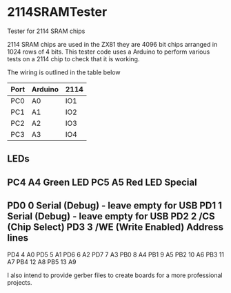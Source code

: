 # 2114SRAMTester
Tester for 2114 SRAM chips

2114 SRAM chips are used in the ZX81 they are 4096 bit chips arranged in 1024 rows of 4 bits.  This tester code uses a Arduino to perform various tests on a 2114 chip to check that it is working.

The wiring is outlined in the table below

Port | Arduino  |  2114
-----|----------|--------
PC0  |A0        |IO1
PC1  |A1        |IO2
PC2  |A2        |IO3
PC3  |A3        |IO4
   
   LEDs
   -------------------
   PC4  A4        Green LED
   PC5  A5        Red LED
   Special
   -------------------
   PD0  0         Serial (Debug) - leave empty for USB
   PD1  1         Serial (Debug) - leave empty for USB
   PD2  2         /CS (Chip Select)
   PD3  3         /WE (Write Enabled)
   Address lines
   -------------------
   PD4  4         A0
   PD5  5         A1
   PD6  6         A2
   PD7  7         A3
   PB0  8         A4
   PB1  9         A5
   PB2  10        A6
   PB3  11        A7
   PB4  12        A8
   PB5  13        A9



I also intend to provide gerber files to create boards for a more professional projects.
